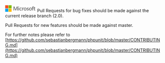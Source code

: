 ![](./media/solutions-microsoft-logo-small.png)
Pull Requests for bug fixes should be made against the current release branch (2.0).

Pull Requests for new features should be made against master.

For further notes please refer to [https://github.com/sebastianbergmann/phpunit/blob/master/CONTRIBUTING.md](https://github.com/sebastianbergmann/phpunit/blob/master/CONTRIBUTING.md)
